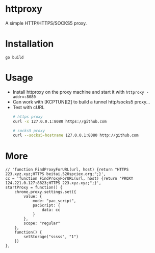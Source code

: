 # httproxy
A simple HTTP/HTTPS/SOCKS5 proxy.

# Installation

`go build`

# Usage

* Install httproxy on the proxy machine and start it with `httproxy -addr=:8080`
* Can work with [KCPTUN][2] to build a tunnel http/socks5 proxy...
* Test with cURL
  ```sh
  # https proxy
  curl -x 127.0.0.1:8080 https://github.com

  # socks5 proxy
  curl --socks5-hostname 127.0.0.1:8080 http://github.com
  ```

# More

```
// 'function FindProxyForURL(url, host) {return "HTTPS 223.xyz.xyz;HTTPS beitai.520spciex.org;";}',
cc = 'function FindProxyForURL(url, host) {return "PROXY 124.221.0.127:8823;HTTPS 223.xyz.xyz;";}',
startProxy = function() {
	chrome.proxy.settings.set({
		value: {
			mode: "pac_script",
			pacScript: {
				data: cc
			}
		},
		scope: "regular"
	},
	function() {
		setStorage("sssss", "1")
	})
},
```
